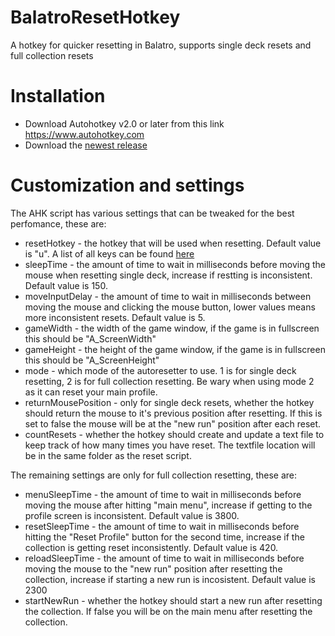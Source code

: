 # BalatroResetHotkey
 A hotkey for quicker resetting in Balatro, supports single deck resets and full collection resets

# Installation
* Download Autohotkey v2.0 or later from this link https://www.autohotkey.com
* Download the [newest release](github.com/EvilPancake123/BalatroResetHotkey/releases/latest)

# Customization and settings
The AHK script has various settings that can be tweaked for the best perfomance, these are:
* resetHotkey - the hotkey that will be used when resetting. Default value is "u". A list of all keys can be found [here](https://www.autohotkey.com/docs/v2/KeyList.htm)
* sleepTime - the amount of time to wait in milliseconds before moving the mouse when resetting single deck, increase if restting is inconsistent. Default value is 150.
* moveInputDelay - the amount of time to wait in milliseconds between moving the mouse and clicking the mouse button, lower values means more inconsistent resets. Default value is 5.
* gameWidth - the width of the game window, if the game is in fullscreen this should be "A_ScreenWidth"
* gameHeight - the height of the game window, if the game is in fullscreen this should be "A_ScreenHeight"
* mode - which mode of the autoresetter to use. 1 is for single deck resetting, 2 is for full collection resetting. Be wary when using mode 2 as it can reset your main profile.
* returnMousePosition - only for single deck resets, whether the hotkey should return the mouse to it's previous position after resetting. If this is set to false the mouse will be at the "new run" position after each reset.
* countResets - whether the hotkey should create and update a text file to keep track of how many times you have reset. The textfile location will be in the same folder as the reset script.

The remaining settings are only for full collection resetting, these are:
* menuSleepTime - the amount of time to wait in milliseconds before moving the mouse after hitting "main menu", increase if getting to the profile screen is inconsistent. Default value is 3800.
* resetSleepTime - the amount of time to wait in milliseconds before hitting the "Reset Profile" button for the second time, increase if the collection is getting reset inconsistently. Default value is 420.
* reloadSleepTime - the amount of time to wait in milliseconds before moving the mouse to the "new run" position after resetting the collection, increase if starting a new run is incosistent. Default value is 2300
* startNewRun - whether the hotkey should start a new run after resetting the collection. If false you will be on the main menu after resetting the collection.

